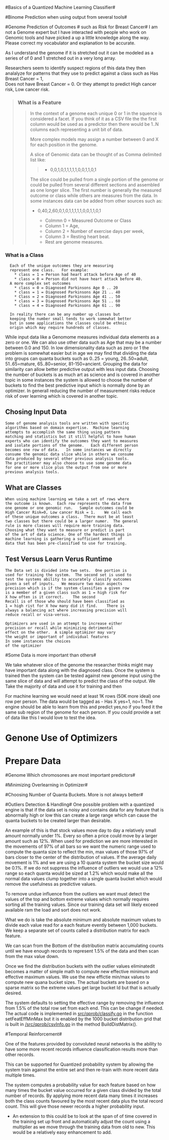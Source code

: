 #Basics of a Quantized Machine Learning Classifier#

#Binome Prediction when using output from several tools#

#Genome Prediction of Outcomes #
  such as Risk for Breast Cancer#
  I am not a Genome expert but I have interacted with people who 
  work on Genomic tools and have picked a up a little knowledge
  along the way.  Please correct my vocabulator and explanation
  to be accurate.
  
  As I understand the genome if it is stretched out it can be 
  modeled as a series of of 0 and 1 stretched out in a very long 
  array.  
   
  Researchers seem to identify suspect regions of this data 
  they then analalyze for patterns that they use to predict
  against a class such as Has Breast Cancer = 1,  
  Does not have Breast Cancer = 0.
  Or they attempt to predict High cancer risk, Low cancer risk.   
  
  
>### What is a Feature ###
>> In the context of a genome each unique 0 or 1 in 
>> the squence is considered a facet.   If you think of
>> it as a CSV file the the first column would be used
>> as a predictor then there would be 1..N columns 
>> each representing a unit bit of data.
>>      
>> More complex models may assign a number between 0 and
>> X for each position in the genome.  
>>     
>> A slice of Genomic data can be thought of as Comma 
>> delimited list like:
>>> * 0,0,1,0,1,1,1,1,1,0,0,1,1,0,1
>>      
>> The slice could be pulled from a single portion of
>> the genome or could be pulled from several different
>> sections and assembled as one longer slice.   The first
>> number is generally the measured outcome or class while
>> others are measures from the data.  In some instances
>> data can be added from other sources such as: 
>>     
>> * 0,40,2,60,0,1,0,1,1,1,1,1,0,0,1,1,0,1
>>        
>>   * Colmmn 0 = Measured Outcome or Class
>>   * Column 1 = Age, 
>>   * Column 2 = Number of exercise days per week,
>>   * Column 3 = Resting heart beat. 
>>   * Rest are genome measures.         
      
### What is a Class ###
      Each of the unique outcomes they are measuring
      represent one class.   For example:
        * class = 1 = Person had heart attack before Age of 40
        * class = 0 = Person did not have heart attack before 40.
      A more complex set outcomes
        * class = 0 = Diagnosed Parkinsons Age 0 .. 20
        * class = 1 = Diagnosed Parkinsons Age 21 .. 40
        * Class = 2 = Diagnosed Parkinsons Age 41 .. 50
        * class = 3 = Diagnosed Parkinsons Age 51 .. 60
        * class = 4 = Diagnosed Parkinsons Age 61 .. 90        
  
      In reality there can be any number up classes but
      keeping the number small tends to work somewhat better
      but in some applications the classes could be ethnic 
      origin which may require hundreds of classes. 
  
  While input data like a Genomome measures individual 
  data elements as a zero or one.  We can also use other
  data such as Age that may be a number between 0.0 and
  150.  In low dimensionality data such as zero or 1 
  the problem is somewhat easier but in age we may find
  that dividing the data into groups can quanta buckets
  such as 0..25 = young,  26..50=adult,  51..65=mature,
  65..80=senior,  81-150=ancient. Grouping the data 
  for similarity can allow better predictive output 
  with less input data.  Choosing the number of buckets
  is as much art as science and is covered in another topic
  in some instances the system is allowed to choose the
  number of buckets to find the best predictive input
  which is normally done by an optimizer.  In generall
  reducing the number of measurement risks reduce risk
  of over learning which is covered in another topic. 
  
  ## Chosing Input Data ##
    Some of genome analysis tools are written with specific
    algorithms based on domain expertise.  Machine learning
    attempts to accomplish the same thing using pattern 
    matching and statistics but it still helpful to have human
    experts who can identify the outcomes they want to measures
    and isolate portions of the genome.   Each different person
    becomes one row of data.   In some instances we directly
    consume the genomic data slice while in others we consume
    data produced by several other previous analysis tools.  
    The practitioner may also choose to use some genome data
    for one or more slice plus the output from one or more
    previous analysis tools.   

  ## What are Classes ##
    When using machine learning we take a set of rows where 
    the outcome is known.  Each row represents the data from
    one genome or one genomic run.   Sample outcomes could be
    High Cancer Risk=0, Low cancer Risk = 1.    We call each 
    of these unique outcomes a class.  There must be at least 
    two classes but there could be a larger numer.  The general 
    rule is more classes will require more training data. 
    Choosing what they want to measure or predict is part
    of the art of data science. One of the hardest things in 
    machine learning is gathering a sufficient amount of 
    data that has been pre-classified to use for training. 
  
  ## Test Versus Learn Verus Runtime ##
    The Data set is divided into two sets.  One portion is 
    used for training the system.  The second set is used to 
    test the systems ability to accurately classify outcomes
    given a set of inputs.   We measure two main aspects 
    precision which is if the system classifies a given row
    is a member of a given class such as 1 = high risk for 
    X how often is it correct.    The second
    Recall is of those who should have been classified as
    1 = high rist for X how many did it find.    There is 
    always a balancing act where increasing precision will
    reduce recall or visa-versus.  
    
    Optimizers are used in an attempt to increase either 
    precision or recall while minimizing detrimental 
    effect on the other.  A simple optimizer may vary
    the weight or important of individual features 
    In some instances the choices 
    of the optimizer 
  
  #Some Data is more important than others# 
  
  We take whatever slice of the genome the researcher thinks
  might may have important data along with the diagnosed 
  class.  Once the system is trained then the system can 
  be tested against new genome input using the same slice
  of data and will attempt to predict the class of the 
  output.   We Take the majority of data and use it for 
  training and then 

  For machine learning we would need at least 1K rows (50K more ideal) one row per person.  The data would be tagged as - Has X yes=1, no=1.   The engine should be able to learn from this and predict yes,no if you feed it the same sub region of the genome for each person.   If you could provide a set of data like this I would love to test the idea. 
  
  # Genone Use of Optimizers #
  
  # Prepare Data #
  

#Genome Which chromosones are most important predictors#

#Minimizing Overlearning in Optimizer#

#Choosing Number of Quanta Buckets.  More is not always better#


#Outliers Detection & Handling#
One possible problem with a quantized engine is that if the 
data set is noisy and contains data for any feature that is 
abnormally high or low this can create a large range which can
cause the quanta buckets to be created larger than desirable.

An example of this is that stock values move day to day a 
relatively small amount normally under 1%. Every so often
a price could move by a larger amount such as 12%.   When 
used for prediction we are more interested in the movements 
of 97% of all bars so we want the numeric range used to compute 
the quanta size to reflect the min, max values of those 97%
of bars closer to the center of the distribution of values.
If the average daily movement is 1% and we are using a 10 
quanta system the bucket size would be 0.1%.  If we do not
suppress the influence of outliers we would use a 12% range
so each quanta would be sized at 1.2% which would make all 
the normal data values clump together into a single quanta 
bucket which would remove the usefulness as predictive values. 

To remove undue influence from the outliers we want must 
detect the values of the top and bottom extreme values which 
normally requires sorting all the training values.  Since our
training data set will likely exceed available ram the load 
and sort does not work.  

What we do is take the absolute
minimum and absolute maximum values to divide each value read
for a each feature evently between 1,000 buckets.  We keep 
a separate set of counts called a distribution matrix for 
each feature.  

We can scan from the Bottom of the distribution matrix
accumulating counts until we have enough records to represent 1.5% 
of the data and then scan from the max value down. 

Once we find the distribution buckets with the outlier values
eliminatedit becomes a matter of simple math
to compute new effective minimum and effective maximum values.
We use the new effictie min/max values to compute new quana 
bucket sizes.  The actual buckets are based on a sparse matrix 
so the extreme values get large bucket Id
but that is actually desired.

The system defaults to setting the effective range by removing the
influence from 1.5% of the total row set from each end.  This can be 
change if needed.  The actual code is implemented in 
[src/qprob/classify.go](src/qprob/classify.go) in the function 
setFeatEffMinMax but it is enabled by the 1000 bucket distribution
grid that is built in [/src/qprob/csvInfo.go](/src/qprob/csvInfo.go)
in the method BuildDistMatrix().


#Temporal Reinforcement#

  One of the features provided by convoluted neural networks is the 
  ability to have some more recent records influence classification 
  results more than other records.   
  
  This can be supported for 
  Quantized probability system by allowing the system train against
  the entire set and then re-train with more recent data multiple times.
  
  The system computes a probability value for each feature based on how
  many times the bucket value occurred for a given class divided by the 
  total number of records.  By applying more recent data many times 
  it increases both the class counts favoured by the most recent data 
  plus the total record count.  This will give those newer records a higher 
  probability input.   

   * An extension to this could be to look at the span of
     of time covered in the training set up front and automatically adjust
     the count using a multiplier as we move through the training data
     from old to new.  This would be a relatively easy
     enhancement to add. 

     
     